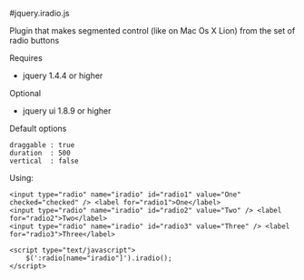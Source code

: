 #jquery.iradio.js

Plugin that makes segmented control (like on Mac Os X Lion) from the set of radio buttons
  
Requires  

*  jquery 1.4.4 or higher

Optional

*  jquery ui 1.8.9 or higher

Default options 

	draggable : true
	duration  : 500
    vertical  : false
	
Using:

    <input type="radio" name="iradio" id="radio1" value="One" checked="checked" /> <label for="radio1">One</label>
	<input type="radio" name="iradio" id="radio2" value="Two" /> <label for="radio2">Two</label>
	<input type="radio" name="iradio" id="radio3" value="Three" /> <label for="radio3">Three</label>
	
	<script type="text/javascript">
    	$(':radio[name="iradio"]').iradio();
	</script>

